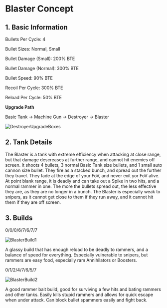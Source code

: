 # Blaster Concept



## 1. Basic Information

Bullets Per Cycle: 4

Bullet Sizes: Normal, Small

Bullet Damage (Small): 200% BTE

Bullet Damage (Normal): 300% BTE

Bullet Speed: 90% BTE



Recoil Per Cycle: 300% BTE

Reload Per Cycle: 50% BTE



**Upgrade Path**

Basic Tank → Machine Gun → Destroyer → Blaster

![DestroyerUpgradeBoxes](http://i.imgur.com/nlx4I8l.png)



## 2. Tank Details

The Blaster is a tank with extreme efficiency when attacking at close range, but that damage descreases at further range, and cannot hit enemies off screen. It shoots 4 bullets, 3 normal Basic Tank size bullets, and 1 small auto cannon size bullet. They fire as a stacked bunch, and spread out the further they travel. They fade at the edge of your FoV, and never exit yor FoV alive. At point blank range, it is deadly and can take out a Spike in two hits, and a normal rammer in one. The more the bullets spread out, the less effective they are, as they are no longer in a bunch. The Blaster is especially weak to snipers, as it cannot get close to them if they run away, and it cannot hit them if they are off screen.



## 3. Builds

0/0/0/6/7/6/7/7

![BlasterBuild1](http://i.imgur.com/iYgSBfl.png)

A glassy build that has enough reload to be deadly to rammers, and a balance of speed for everything. Especially vulnerable to snipers, but rammers are easy food, especially ram Annihilators or Boosters.



0/1/2/4/7/6/5/7

![BlasterBuild2](http://i.imgur.com/gHWBlwO.png)

A good rammer bait build, good for surviving a few hits and bating rammers and other tanks. Easily kills stupid rammers and allows for quick escape when under attack. Can block bullet spammers easily and fight back.
